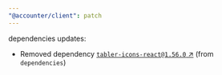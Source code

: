 ```yaml
---
"@accounter/client": patch
---
```

dependencies updates:
  - Removed dependency [`tabler-icons-react@1.56.0` ↗︎](https://www.npmjs.com/package/tabler-icons-react/v/1.56.0) (from `dependencies`)
